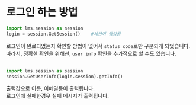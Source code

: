 # 로그인 하는 방법
```python
import lms.session as session
login = session.GetSession()    #세션이 생성됨
```
로그인이 완료되었는지 확인할 방법이 없어서 `status_code`로만 구분되게 되었습니다.  
따라서, 정확한 확인을 위해선, `user info` 확인을 추가적으로 할 수도 있습니다.  
<br>
```python
import lms.session as session
session.GetUserInfo(login.session).getInfo()
```
출력값으로 이름, 이메일등이 출력됩니다.  
로그인에 실패한경우 실패 메시지가 출력됩니다.